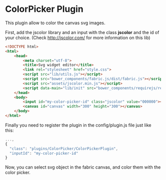 ColorPicker Plugin
==================

This plugin allow to color the canvas svg images.

First, add the jscolor library and an input with the class **jscolor** and the id of your choice. (Check http://jscolor.com/ for more information on this lib)

```html
<!DOCTYPE html>
<html>
    <head>
        <meta charset="utf-8">
        <title>Svg widget editor</title>
        <link rel="stylesheet" href="style.css">
        <script src="lib/utils.js"></script>
        <script src="bower_components/fabric.js/dist/fabric.js"></script>
        <script src="assets/jscolor.min.js"></script>
        <script data-main="lib/init" src="bower_components/requirejs/require.js"></script>
    </head>
    <body>
        <input id="my-color-picker-id" class="jscolor" value="000000"></br>
        <canvas id="canvas" width="300" height="300"></canvas>
    </body>
</html>
```

Finally you need to register the plugin in the config/plugin.js file just like this:

```js
...,
{
  "class": "plugins/ColorPicker/ColorPickerPlugin",
  "inputId": "my-color-picker-id"
}
```

Now, you can select svg object in the fabric canvas, and color them with the color picker.

